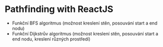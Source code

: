 # Pathfinding with ReactJS #
* Funkční BFS algoritmus (možnost kreslení stěn, posouvání start a end nodu)
* Funkční Dijkstrův algoritmus (možnost kreslení stěn, posouvání start a end nodu, kreslení různých prostředí)
